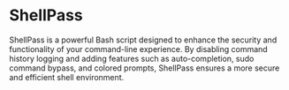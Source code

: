 # ShellPass
ShellPass is a powerful Bash script designed to enhance the security and functionality of your command-line experience. By disabling command history logging and adding features such as auto-completion, sudo command bypass, and colored prompts, ShellPass ensures a more secure and efficient shell environment.
